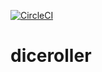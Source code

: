 [![CircleCI](https://circleci.com/gh/alexandremattje/diceroller.svg?style=svg)](https://circleci.com/gh/alexandremattje/diceroller)
# diceroller

